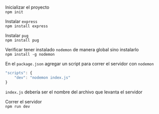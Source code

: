 Inicializar el proyecto  
`npm init`

Instalar `express`  
`npm install express`

Instalar `pug`  
`npm install pug`

Verificar tener instalado `nodemon` de manera global sino instalarlo  
`npm install -g nodemon`

En el `package.json` agregar un script para correr el servidor con `nodemon`

```javascript
"scripts": {
    "dev": "nodemon index.js"
}
```

`index.js` debería ser el nombre del archivo que levanta el servidor

Correr el servidor  
`npm run dev`
